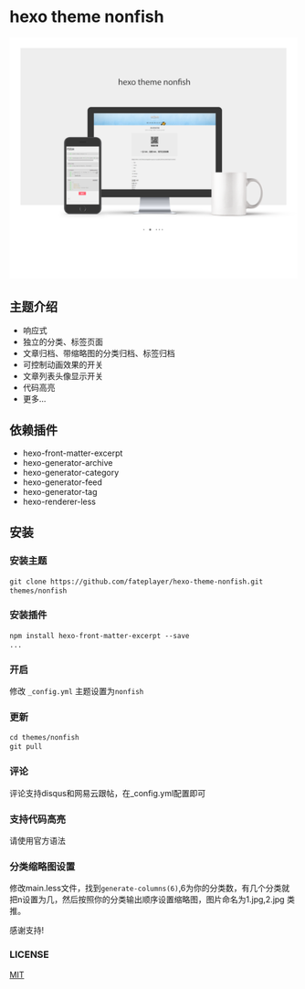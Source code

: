 # hexo theme nonfish

![预览图](https://github.com/fateplayer/hexo-theme-nonfish/blob/master/source/img/screencapture3.png "预览图")

## 主题介绍
+ 响应式
+ 独立的分类、标签页面
+ 文章归档、带缩略图的分类归档、标签归档
+ 可控制动画效果的开关
+ 文章列表头像显示开关
+ 代码高亮
+ 更多...

## 依赖插件
+ hexo-front-matter-excerpt
+ hexo-generator-archive
+ hexo-generator-category
+ hexo-generator-feed
+ hexo-generator-tag
+ hexo-renderer-less

## 安装

### 安装主题
```
git clone https://github.com/fateplayer/hexo-theme-nonfish.git themes/nonfish
```

### 安装插件
```
npm install hexo-front-matter-excerpt --save
...
```

### 开启
修改 `_config.yml` 主题设置为`nonfish`

### 更新
```
cd themes/nonfish
git pull
```
### 评论
评论支持disqus和网易云跟帖，在_config.yml配置即可

### 支持代码高亮
请使用官方语法

### 分类缩略图设置
修改main.less文件，找到`generate-columns(6)`,6为你的分类数，有几个分类就把n设置为几，然后按照你的分类输出顺序设置缩略图，图片命名为1.jpg,2.jpg 类推。

感谢支持!

### LICENSE
[MIT](https://github.com/fateplayer/hexo-theme-nonfish/blob/master/LICENSE)
